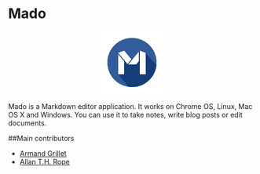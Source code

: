 Mado
====

<p align="center">
<img src="/src/app/icon128.png">
</p>

Mado is a Markdown editor application. It works on Chrome OS, Linux, Mac OS X and Windows. You can use it to take notes, write blog posts or edit documents.

##Main contributors

* [Armand Grillet](https://twitter.com/ArmandGrillet)
* [Allan T.H. Rope](https://twitter.com/AllanTHRope)
